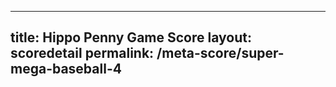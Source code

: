 ---
        
title: Hippo Penny Game Score
layout: scoredetail
permalink: /meta-score/super-mega-baseball-4
---